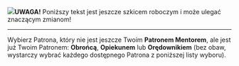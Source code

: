 <span class="challenge-success-status-icon-todo"><img class="svg-image" src="/files/resources/svg/cone-striped.svg" /></span>**UWAGA!** Poniższy tekst jest jeszcze szkicem roboczym i może ulegać znaczącym zmianom!

---
Wybierz Patrona, który nie jest jeszcze Twoim **Patronem Mentorem**, ale jest już Twoim Patronem: **Obrońcą**, **Opiekunem** lub **Orędownikiem** (bez obaw, wystarczy wybrać każdego dostępnego Patrona z poniższej listy wyboru).

